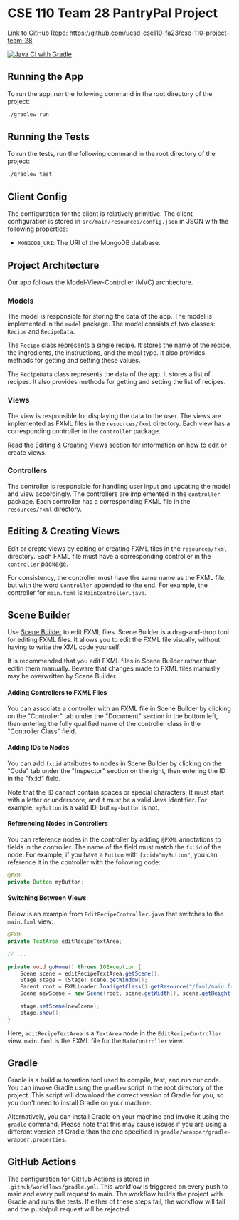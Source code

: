 # CSE 110 Team 28 PantryPal Project

Link to GitHub Repo: https://github.com/ucsd-cse110-fa23/cse-110-project-team-28

[![Java CI with Gradle](https://github.com/ucsd-cse110-fa23/cse-110-project-team-28/actions/workflows/gradle.yml/badge.svg)](https://github.com/ucsd-cse110-fa23/cse-110-project-team-28/actions/workflows/gradle.yml)

## Running the App

To run the app, run the following command in the root directory of the project:

```bash
./gradlew run
```

## Running the Tests

To run the tests, run the following command in the root directory of the project:

```bash
./gradlew test
```

<!-- tree -I "build|.gradle|.vscode|bin|gradle" -->

## Client Config

The configuration for the client is relatively primitive. The client configuration is stored in `src/main/resources/config.json` in JSON with the following properties:

- `MONGODB_URI`: The URI of the MongoDB database.

## Project Architecture

Our app follows the Model-View-Controller (MVC) architecture.

### Models

The model is responsible for storing the data of the app. The model is implemented in the `model` package. The model consists of two classes: `Recipe` and `RecipeData`.

The `Recipe` class represents a single recipe. It stores the name of the recipe, the ingredients, the instructions, and the meal type. It also provides methods for getting and setting these values.

The `RecipeData` class represents the data of the app. It stores a list of recipes. It also provides methods for getting and setting the list of recipes.

### Views

The view is responsible for displaying the data to the user. The views are implemented as FXML files in the `resources/fxml` directory. Each view has a corresponding controller in the `controller` package.

Read the [Editing & Creating Views](#editing--creating-views) section for information on how to edit or create views.

### Controllers

The controller is responsible for handling user input and updating the model and view accordingly. The controllers are implemented in the `controller` package. Each controller has a corresponding FXML file in the `resources/fxml` directory.

## Editing & Creating Views

Edit or create views by editing or creating FXML files in the `resources/fxml` directory. Each FXML file must have a corresponding controller in the `controller` package.

For consistency, the controller must have the same name as the FXML file, but with the word `Controller` appended to the end. For example, the controller for `main.fxml` is `MainController.java`.

## Scene Builder

Use [Scene Builder](https://gluonhq.com/products/scene-builder/) to edit FXML files. Scene Builder is a drag-and-drop tool for editing FXML files. It allows you to edit the FXML file visually, without having to write the XML code yourself.

It is recommended that you edit FXML files in Scene Builder rather than editin them manually. Beware that changes made to FXML files manually may be overwritten by Scene Builder.

#### Adding Controllers to FXML Files

You can associate a controller with an FXML file in Scene Builder by clicking on the "Controller" tab under the "Document" section in the bottom left, then entering the fully qualified name of the controller class in the "Controller Class" field.

#### Adding IDs to Nodes

You can add `fx:id` attributes to nodes in Scene Builder by clicking on the "Code" tab under the "Inspector" section on the right, then entering the ID in the "fx:id" field.

Note that the ID cannot contain spaces or special characters. It must start with a letter or underscore, and it must be a valid Java identifier. For example, `myButton` is a valid ID, but `my-button` is not.

#### Referencing Nodes in Controllers

You can reference nodes in the controller by adding `@FXML` annotations to fields in the controller. The name of the field must match the `fx:id` of the node. For example, if you have a `Button` with `fx:id="myButton"`, you can reference it in the controller with the following code:

```java
@FXML
private Button myButton;
```

#### Switching Between Views

Below is an example from `EditRecipeController.java` that switches to the `main.fxml` view:

```java
@FXML
private TextArea editRecipeTextArea;

// ...

private void goHome() throws IOException {
    Scene scene = editRecipeTextArea.getScene();
    Stage stage = (Stage) scene.getWindow();
    Parent root = FXMLLoader.load(getClass().getResource("/fxml/main.fxml"));
    Scene newScene = new Scene(root, scene.getWidth(), scene.getHeight());

    stage.setScene(newScene);
    stage.show();
}
```

Here, `editRecipeTextArea` is a `TextArea` node in the `EditRecipeController` view. `main.fxml` is the FXML file for the `MainController` view.

## Gradle

Gradle is a build automation tool used to compile, test, and run our code. You can invoke Gradle using the `gradlew` script in the root directory of the project. This script will download the correct version of Gradle for you, so you don't need to install Gradle on your machine.

Alternatively, you can install Gradle on your machine and invoke it using the `gradle` command. Please note that this may cause issues if you are using a different version of Gradle than the one specified in `gradle/wrapper/gradle-wrapper.properties`.

## GitHub Actions

The configuration for GitHub Actions is stored in `.github/workflows/gradle.yml`. This workflow is triggered on every push to main and every pull request to main. The workflow builds the project with Gradle and runs the tests. If either of these steps fail, the workflow will fail and the push/pull request will be rejected.
